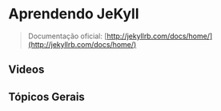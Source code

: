# Aprendendo JeKyll

> Documentação oficial: [http://jekyllrb.com/docs/home/](http://jekyllrb.com/docs/home/)

## Videos

## Tópicos Gerais